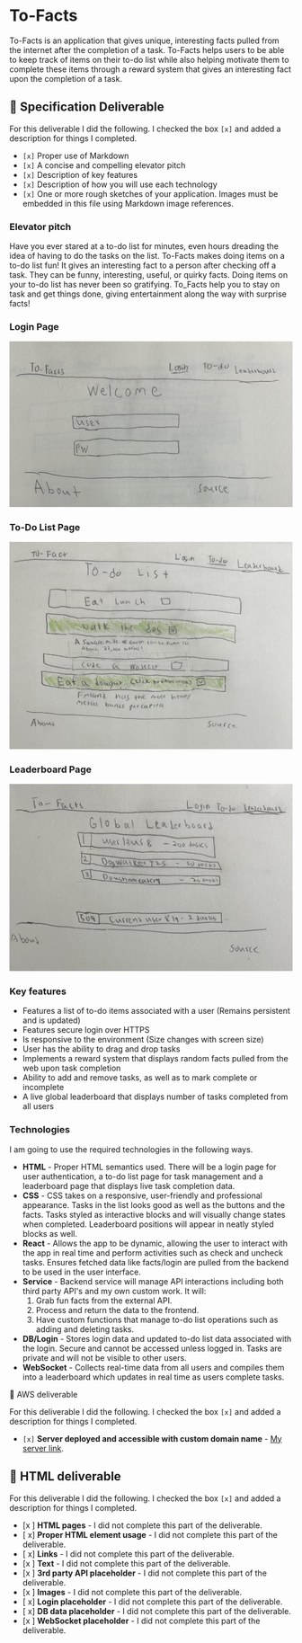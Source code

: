 # To-Facts
<!--[My Notes](notes.md)

For the AWS Section. I learned a lot about how to set up a web server on the Amazon cloud. I learned that there are a lot of different types of domains. There are also a lot of rules you can use in the records sections which helps control the routing. This is somewhat similar to the redirects in WordPress. However it is a little bit different in that these rules can form the basis of the site and the site cannot always function without them. -->


To-Facts is an application that gives unique, interesting facts pulled from the internet after the completion of a task. To-Facts helps users to be able to keep track of items on their to-do list while also helping motivate them to complete these items through a reward system that gives an interesting fact upon the completion of a task.  

## 🚀 Specification Deliverable

For this deliverable I did the following. I checked the box `[x]` and added a description for things I completed.

- `[x]` Proper use of Markdown
- `[x]` A concise and compelling elevator pitch
- `[x]` Description of key features
- `[x]` Description of how you will use each technology
- `[x]` One or more rough sketches of your application. Images must be embedded in this file using Markdown image references.

### Elevator pitch

Have you ever stared at a to-do list for minutes, even hours dreading the idea of having to do the tasks on the list. To-Facts makes doing items on a to-do list fun! It gives an interesting fact to a person after checking off a task. They can be funny, interesting, useful, or quirky facts. Doing items on your to-do list has never been so gratifying. To_Facts help you to stay on task and get things done, giving entertainment along the way with surprise facts!

### Login Page
![login page](IMG_2256.jpeg)
### To-Do List Page
![To-Do page](IMG_2259.jpeg)
### Leaderboard Page
![Leaderboard page](IMG_2258.jpeg)

### Key features

- Features a list of to-do items associated with a user (Remains persistent and is updated)
- Features secure login over HTTPS
- Is responsive to the environment (Size changes with screen size)
- User has the ability to drag and drop tasks
- Implements a reward system that displays random facts pulled from the web upon task completion
- Ability to add and remove tasks, as well as to mark complete or incomplete
- A live global leaderboard that displays number of tasks completed from all users
 

### Technologies

I am going to use the required technologies in the following ways.

- **HTML** - Proper HTML semantics used. There will be a login page for user authentication, a to-do list page for task management and a leaderboard page that displays live task completion data. 
- **CSS** - CSS takes on a responsive, user-friendly and professional appearance. Tasks in the list looks good as well as the buttons and the facts. Tasks styled as interactive blocks and will visually change states when completed.  Leaderboard positions will appear in neatly styled blocks as well.
- **React** - Allows the app to be dynamic, allowing the user to interact with the app in real time and perform activities such as check and uncheck tasks. Ensures fetched data like facts/login are pulled from the backend to be used in the user interface. 
- **Service** - Backend service will manage API interactions including both third party API's and my own custom work. It will:  
  1. Grab fun facts from the external API.
  2. Process and return the data to the frontend.
  3. Have custom functions that manage to-do list operations such as adding and deleting tasks.
- **DB/Login** - Stores login data and updated to-do list data associated with the login. Secure and cannot be accessed unless logged in. Tasks are private and will not be visible to other users. 
- **WebSocket** - Collects real-time data from all users and compiles them into a leaderboard which updates in real time as users complete tasks. 

 🚀 AWS deliverable

For this deliverable I did the following. I checked the box `[x]` and added a description for things I completed.

- `[x]` **Server deployed and accessible with custom domain name** - [My server link](https://todo-facts.click).

## 🚀 HTML deliverable

For this deliverable I did the following. I checked the box `[x]` and added a description for things I completed.

- [x ] **HTML pages** - I did not complete this part of the deliverable.
- [ x] **Proper HTML element usage** - I did not complete this part of the deliverable.
- [ x] **Links** - I did not complete this part of the deliverable.
- [x ] **Text** - I did not complete this part of the deliverable.
- [x ] **3rd party API placeholder** - I did not complete this part of the deliverable.
- [x ] **Images** - I did not complete this part of the deliverable.
- [ x] **Login placeholder** - I did not complete this part of the deliverable.
- [ x] **DB data placeholder** - I did not complete this part of the deliverable.
- [x ] **WebSocket placeholder** - I did not complete this part of the deliverable.
<!--##
## 🚀 CSS deliverable

For this deliverable I did the following. I checked the box `[x]` and added a description for things I completed.

- [ ] **Header, footer, and main content body** - I did not complete this part of the deliverable.
- [ ] **Navigation elements** - I did not complete this part of the deliverable.
- [ ] **Responsive to window resizing** - I did not complete this part of the deliverable.
- [ ] **Application elements** - I did not complete this part of the deliverable.
- [ ] **Application text content** - I did not complete this part of the deliverable.
- [ ] **Application images** - I did not complete this part of the deliverable.

## 🚀 React part 1: Routing deliverable

For this deliverable I did the following. I checked the box `[x]` and added a description for things I completed.

- [ ] **Bundled using Vite** - I did not complete this part of the deliverable.
- [ ] **Components** - I did not complete this part of the deliverable.
- [ ] **Router** - Routing between login and voting components.

## 🚀 React part 2: Reactivity

For this deliverable I did the following. I checked the box `[x]` and added a description for things I completed.

- [ ] **All functionality implemented or mocked out** - I did not complete this part of the deliverable.
- [ ] **Hooks** - I did not complete this part of the deliverable.

## 🚀 Service deliverable

For this deliverable I did the following. I checked the box `[x]` and added a description for things I completed.

- [ ] **Node.js/Express HTTP service** - I did not complete this part of the deliverable.
- [ ] **Static middleware for frontend** - I did not complete this part of the deliverable.
- [ ] **Calls to third party endpoints** - I did not complete this part of the deliverable.
- [ ] **Backend service endpoints** - I did not complete this part of the deliverable.
- [ ] **Frontend calls service endpoints** - I did not complete this part of the deliverable.
- [ ] **Supports registration, login, logout, and restricted endpoint - I did not complete this part of the deliverable.

## 🚀 DB/Login deliverable

For this deliverable I did the following. I checked the box `[x]` and added a description for things I completed.
- [ ] **Stores data in MongoDB** - I did not complete this part of the deliverable.
- [ ] **Stores credentials in MongoDB** - I did not complete this part of the deliverable.
.

## 🚀 WebSocket deliverable

For this deliverable I did the following. I checked the box `[x]` and added a description for things I completed.

- [ ] **Backend listens for WebSocket connection** - I did not complete this part of the deliverable.
- [ ] **Frontend makes WebSocket connection** - I did not complete this part of the deliverable.
- [ ] **Data sent over WebSocket connection** - I did not complete this part of the deliverable.
- [ ] **WebSocket data displayed** - I did not complete this part of the deliverable.
- [ ] **Application is fully functional** - I did not complete this part of the deliverable.-->

